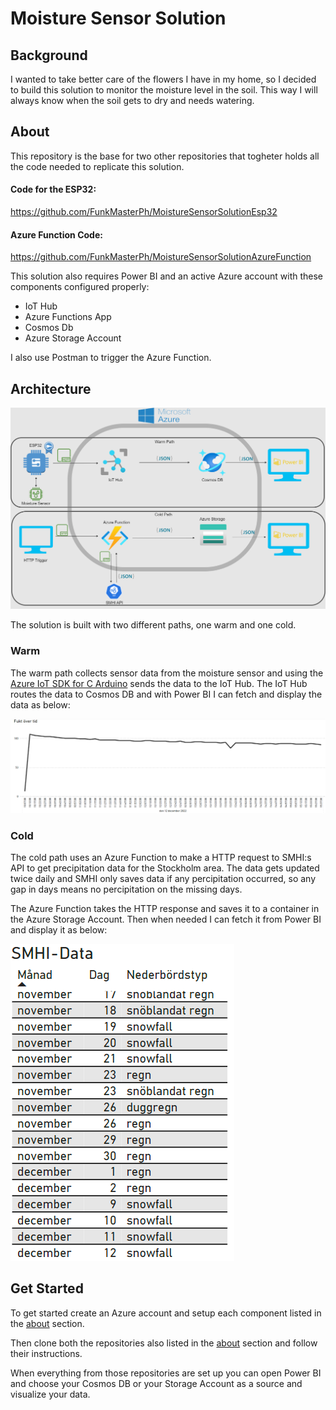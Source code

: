 # Moisture Sensor Solution

## Background
I wanted to take better care of the flowers I have in my home, so I decided to build this solution to monitor the moisture level in the soil. This way I will always know when the soil gets to dry and needs watering.

## About

This repository is the base for two other repositories that togheter holds all the code needed to replicate this solution.

#### Code for the ESP32:
https://github.com/FunkMasterPh/MoistureSensorSolutionEsp32

#### Azure Function Code:
https://github.com/FunkMasterPh/MoistureSensorSolutionAzureFunction

This solution also requires Power BI and an active Azure account with these components configured properly:
* IoT Hub
* Azure Functions App
* Cosmos Db 
* Azure Storage Account

I also use Postman to trigger the Azure Function.

## Architecture
![Architecture](images/SolutionOverview.png "Solution Architecture")

The solution is built with two different paths, one warm and one cold.

### Warm

The warm path collects sensor data from the moisture sensor and using the [Azure IoT SDK for C Arduino](https://github.com/Azure/azure-sdk-for-c-arduino) sends the data to the IoT Hub. The IoT Hub routes the data to Cosmos DB and with Power BI I can fetch and display the data as below:

![MoistureData](images/MoistureVisualization "Visualization of moisture data")

### Cold

The cold path uses an Azure Function to make a HTTP request to SMHI:s API to get precipitation data for the Stockholm area. The data gets updated twice daily and SMHI only saves data if any percipitation occurred, so any gap in days means no percipitation on the missing days.

The Azure Function takes the HTTP response and saves it to a container in the Azure Storage Account. Then when needed I can fetch it from Power BI and display it as below:

![SMHIData](images/SMHIVisualization "Visualization of SMHI data")

## Get Started
To get started create an Azure account and setup each component listed in the [about](#About) section.

Then clone both the repositories also listed in the [about](#About) section and follow their instructions.

When everything from those repositories are set up you can open Power BI and choose your Cosmos DB or your Storage Account as a source and visualize your data.